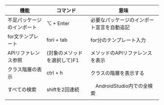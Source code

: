 機能                       | コマンド | 意味
---------------------------|----------|---------------------------------------
不足パッケージのインポート | ⌥ + Enter  | 必要なパッケージのインポート宣言を自動追記
for文テンプレート  | fori + tab  |  for分のテンプレート入力
APIリファレンス参照  | (対象のメソッドを選択して)F1  | メソッドのAPIリファレンスを表示
クラス階層の表示  | ctrl + h  |  クラスの階層を表示する
すべての検索  | shiftを2回連続 |　AndroidStudio内での全検索  
                           |          |

